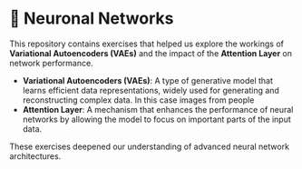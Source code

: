 # 🧠 Neuronal Networks

This repository contains exercises that helped us explore the workings of **Variational Autoencoders (VAEs)** and the impact of the **Attention Layer** on network performance.

- **Variational Autoencoders (VAEs)**: A type of generative model that learns efficient data representations, widely used for generating and reconstructing complex data. In this case images from people
- **Attention Layer**: A mechanism that enhances the performance of neural networks by allowing the model to focus on important parts of the input data.

These exercises deepened our understanding of advanced neural network architectures.
